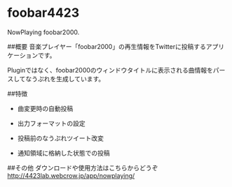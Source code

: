 # foobar4423
NowPlaying foobar2000.

##概要
音楽プレイヤー「foobar2000」の再生情報をTwitterに投稿するアプリケーションです。

Pluginではなく、foobar2000のウィンドウタイトルに表示される曲情報をパースしてなうぷれを生成しています。

##特徴
  
+ 曲変更時の自動投稿
  
+ 出力フォーマットの設定
  
+ 投稿前のなうぷれツイート改変
  
+ 通知領域に格納した状態での投稿
  
##その他
ダウンロードや使用方法はこちらからどうぞ
<http://4423lab.webcrow.jp/app/nowplaying/>
